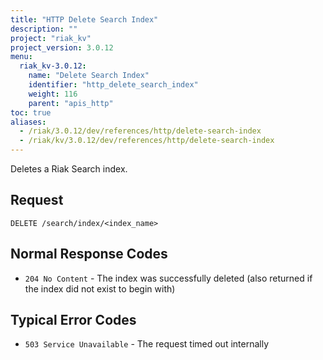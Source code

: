 ```yaml
---
title: "HTTP Delete Search Index"
description: ""
project: "riak_kv"
project_version: 3.0.12
menu:
  riak_kv-3.0.12:
    name: "Delete Search Index"
    identifier: "http_delete_search_index"
    weight: 116
    parent: "apis_http"
toc: true
aliases:
  - /riak/3.0.12/dev/references/http/delete-search-index
  - /riak/kv/3.0.12/dev/references/http/delete-search-index
---
```


Deletes a Riak Search index.

## Request

```
DELETE /search/index/<index_name>
```

## Normal Response Codes

* `204 No Content` - The index was successfully deleted (also returned
    if the index did not exist to begin with)

## Typical Error Codes

* `503 Service Unavailable` - The request timed out internally





